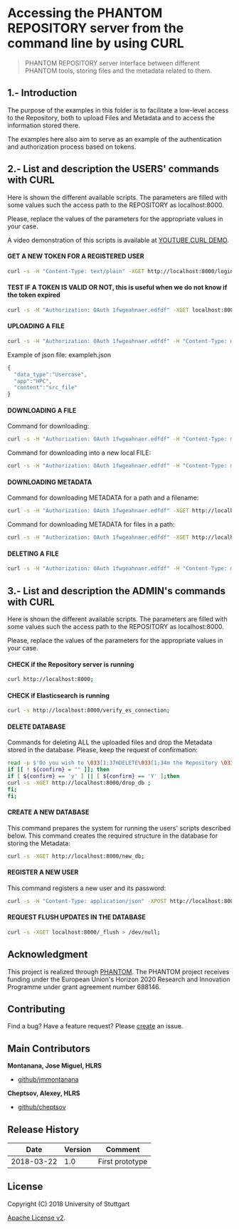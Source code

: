 # Accessing the PHANTOM REPOSITORY server from the command line by using CURL

> PHANTOM REPOSITORY server interface between different PHANTOM tools, storing files and the metadata related to them. 


## 1.- Introduction
The purpose of the examples in this folder is to facilitate a low-level access to the Repository, both to upload Files and Metadata and to access the information stored there.

The examples here also aim to serve as an example of the authentication and authorization process based on tokens.

## 2.- List and description the USERS' commands with CURL

Here is shown the different available scripts.
The parameters are filled with some values such the access path to the REPOSITORY as localhost:8000.

Please, replace the values of the parameters for the appropriate values in your case.

A video demonstration of this scripts is available at [YOUTUBE CURL DEMO][video_curl].

####   GET A NEW TOKEN FOR A REGISTERED USER  

```bash
curl -s -H "Content-Type: text/plain" -XGET http://localhost:8000/login?email="montana@abc.com"\&pw="new" --output token.txt;
```

####   TEST IF A TOKEN IS VALID OR NOT, this is useful when we do not know if the token expired   

```bash
curl -s -H "Authorization: OAuth 1fwgeahnaer.edfdf" -XGET localhost:8000/verifytoken;
```

####   UPLOADING A FILE 
 
```bash
curl -s -H "Authorization: OAuth 1fwgeahnaer.edfdf" -H "Content-Type: multipart/form-data" -XPOST -F "UploadFile=@../web/example.h" -F "UploadJSON=@../web/exampleh.json" http://localhost:8000/upload?DestFileName=main.h\&'Path=mypath/';
```

Example of json file: exampleh.json

```javascript
{
  "data_type":"Usercase",
  "app":"HPC",
  "content":"src_file"
}
```

####    DOWNLOADING A FILE 

Command for downloading:

```bash
curl -s -H "Authorization: OAuth 1fwgeahnaer.edfdf" -H "Content-Type: multipart/form-data" -XGET http://localhost:8000/download?filepath=mypath\&filename=main.c ;
```

Command for downloading into a new local FILE:

```bash
curl -s -H "Authorization: OAuth 1fwgeahnaer.edfdf" -H "Content-Type: multipart/form-data" -XGET http://localhost:8000/download?filepath=mypath\&filename=main.c --output main.c ;
```

####  DOWNLOADING METADATA

Command for downloading METADATA for a path and a filename:

```bash
curl -s -H "Authorization: OAuth 1fwgeahnaer.edfdf" -XGET http://localhost:8000/query_metadata?Path=mypath%2F\&filename=main.c; 
```

Command for downloading METADATA for files in a path:

```bash
curl -s -H "Authorization: OAuth 1fwgeahnaer.edfdf" -XGET http://localhost:8000/query_metadata?Path=mypath%2F ;
```
  

####   DELETING A FILE 
 
```bash
curl -s -H "Authorization: OAuth 1fwgeahnaer.edfdf" -H "Content-Type: multipart/form-data" -XPOST  http://localhost:8000/delete_metadata?Project=demo\&Source=user\&DestFileName=main.h\&'Path=mypath/';
```


## 3.- List and description the ADMIN's commands with CURL

Here is shown the different available scripts.
The parameters are filled with some values such the access path to the REPOSITORY as localhost:8000.

Please, replace the values of the parameters for the appropriate values in your case.




####  CHECK if the Repository server is running   

```bash
curl http://localhost:8000;
```

#### CHECK if Elasticsearch is running  

```bash
curl -s http://localhost:8000/verify_es_connection;
```

####  DELETE DATABASE   


Commands for deleting ALL the uploaded files and drop the Metadata stored in the database. 
Please, keep the request of confirmation:

```bash
read -p $'Do you wish to \033[1;37mDELETE\033[1;34m the Repository \033[1;37mDB\033[1;34m? (y/n)' confirm; echo -ne "${NO_COLOUR}";
if [[ ! ${confirm} = "" ]]; then
if [ ${confirm} == 'y' ] || [ ${confirm} == 'Y' ];then
curl -s -XGET http://localhost:8000/drop_db ; 
fi;
fi;
```

####  CREATE A NEW DATABASE   

This command prepares the system for running the users' scripts described below.
This command creates the required structure in the database for storing the Metadata:

```bash
curl -s -XGET http://localhost:8000/new_db;
```

#### REGISTER A NEW USER
This command registers a new user and its password:


```bash
curl -s -H "Content-Type: application/json" -XPOST http://localhost:8000/signup?email="montana@abc.com"\&pw="new";
```

####  REQUEST FLUSH UPDATES IN THE DATABASE

```bash
curl -s -XGET localhost:8000/_flush > /dev/null;
```

## Acknowledgment
This project is realized through [PHANTOM][phantom]. 
The PHANTOM project receives funding under the European Union's Horizon 2020 Research and Innovation Programme under grant agreement number 688146.


## Contributing
Find a bug? Have a feature request?
Please [create](https://github.com/jmmontanana/phantom_repository/issues) an issue.


## Main Contributors

**Montanana, Jose Miguel, HLRS**
+ [github/jmmontanana](https://github.com/jmmontanana)

**Cheptsov, Alexey, HLRS**
+ [github/cheptsov](https://github.com/alexey-cheptsov)



## Release History
| Date        | Version | Comment          |
| ----------- | ------- | ---------------- |
| 2018-03-22  | 1.0     | First prototype  |

## License
Copyright (C) 2018 University of Stuttgart

[Apache License v2](LICENSE).


[video_curl]: https://youtu.be/3W8a3HV-30g
[video_scripts]: https://youtu.be/-mqxA1l2K7A
[api_bash_scripts]: https://github.com/PHANTOM-Platform/Repository/tree/master/api_bash_scripts
[api_command_line]: https://github.com/PHANTOM-Platform/Repository/tree/master/api_command_line
[api_java]: https://github.com/PHANTOM-Platform/Repository/tree/master/api_java
[phantom]: http://www.phantom-project.org 
